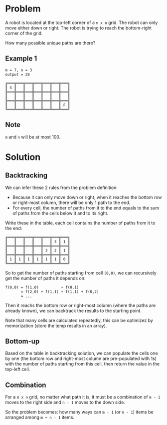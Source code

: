 # Problem

A robot is located at the top-left corner of a `m x n` grid. The robot can only move either down or right. The robot is trying to reach the bottom-right corner of the grid.



How many possible unique paths are there?

## Example 1

```
m = 7, n = 3
output = 28

╔═══╦═══╦═══╦═══╦═══╦═══╦═══╗
║ S ║   ║   ║   ║   ║   ║   ║
╠═══╬═══╬═══╬═══╬═══╬═══╬═══╣
║   ║   ║   ║   ║   ║   ║   ║
╠═══╬═══╬═══╬═══╬═══╬═══╬═══╣
║   ║   ║   ║   ║   ║   ║ F ║
╚═══╩═══╩═══╩═══╩═══╩═══╩═══╝
```

## Note

`m` and `n` will be at most 100.

# Solution

## Backtracking

We can infer these 2 rules from the problem definition:

- Because it can only move down or right, when it reaches the bottom row or right-most column, there will be only 1 path to the end.
- For every cell, the number of paths from it to the end equals to the sum of paths from the cells below it and to its right.

Write these in the table, each cell contains the number of paths from it to the end:

```
╔═══╦═══╦═══╦═══╦═══╦═══╦═══╗
║   ║   ║   ║   ║   ║ 3 ║ 1 ║
╠═══╬═══╬═══╬═══╬═══╬═══╬═══╣
║   ║   ║   ║   ║ 3 ║ 2 ║ 1 ║
╠═══╬═══╬═══╬═══╬═══╬═══╬═══╣
║ 1 ║ 1 ║ 1 ║ 1 ║ 1 ║ 1 ║ 0 ║
╚═══╩═══╩═══╩═══╩═══╩═══╩═══╝
```

So to get the number of paths starting from cell `(0,0)`, we can recursively get the number of paths it depends on:

```
f(0,0) = f(1,0)          + f(0,1)
       = f(2,0) + f(1,1) + f(1,1) + f(0,2)
       = ...
```

Then it reachs the bottom row or right-most column (where the paths are already known), we can backtrack the results to the starting point.

Note that many cells are calculated repeatedly, this can be optimizez by memorization (store the temp results in an array).

## Bottom-up

Based on the table in backtracking solution, we can populate the cells one by one (the bottom row and right-most column are pre-populated with 1s) with the number of paths starting from this cell, then return the value in the top-left cell.

## Combination

For a `m x n` grid, no matter what path it is, it must be a combination of `m - 1` moves to the right side and `n - 1` moves to the down side.

So the problem becomes: how many ways can `m - 1` (or `n - 1`) items be arranged among `m + n - 1` items.

